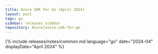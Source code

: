 ```yaml
---
title: Azure SDK for Go (April 2024)
layout: post
tags: go
sidebar: releases_sidebar
repository: Azure/azure-sdk-for-go
---
```

{% include releases/notes/common.md language="go" date="2024-04" displayDate="April 2024" %}
